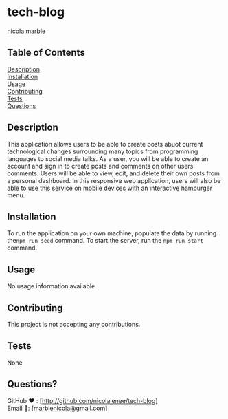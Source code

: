 
  # tech-blog
  nicola marble

  ## Table of Contents
  [Description](#description)  
  [Installation](#installation)  
  [Usage](#usage)  
  [Contributing](#contributing)  
  [Tests](#tests)  
  [Questions](#questions)  
    

  ## Description
  This application allows users to be able to create posts abuot current technological changes surrounding many topics from programming languages to social media talks. As a user, you will be able to create an account and sign in to create posts and comments on other users comments. Users will be able to view, edit, and delete their own posts from a personal dashboard. In this responsive web application, users will also be able to use this service on mobile devices with an interactive hamburger menu.

  ## Installation
  To run the application on your own machine, populate the data by running the`npm run seed` command. To start the server, run the `npm run start` command.

  ## Usage
  No usage information available

  ## Contributing
  This project is not accepting any contributions.

  ## Tests
  None


  ## Questions?
  GitHub ❤️ : [http://github.com/nicolalenee/tech-blog]  
  Email 📧: [marblenicola@gmail.com]
